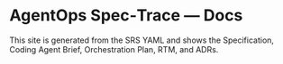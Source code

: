 # AgentOps Spec‑Trace — Docs

This site is generated from the SRS YAML and shows the Specification, Coding Agent Brief, Orchestration Plan, RTM, and ADRs.
